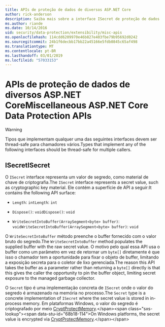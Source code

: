 ```yaml
---
title: APIs de proteção de dados de diversos ASP.NET Core
author: rick-anderson
description: Saiba mais sobre a interface ISecret de proteção de dados do ASP.NET Core.
ms.author: riande
ms.date: 10/14/2016
uid: security/data-protection/extensibility/misc-apis
ms.openlocfilehash: 114cdd6209970e46b827e403fbe79b95692d0242
ms.sourcegitcommit: 24b1f6decbb17bb22a45166e5fdb0845c65af498
ms.translationtype: MT
ms.contentlocale: pt-BR
ms.lasthandoff: 03/01/2019
ms.locfileid: "57033153"
---
```

# <a name="miscellaneous-aspnet-core-data-protection-apis"></a><span data-ttu-id="68b18-103">APIs de proteção de dados de diversos ASP.NET Core</span><span class="sxs-lookup"><span data-stu-id="68b18-103">Miscellaneous ASP.NET Core Data Protection APIs</span></span>

<a name="data-protection-extensibility-mics-apis"></a>

>[!WARNING]
> <span data-ttu-id="68b18-104">Tipos que implementam qualquer uma das seguintes interfaces devem ser thread-safe para chamadores vários.</span><span class="sxs-lookup"><span data-stu-id="68b18-104">Types that implement any of the following interfaces should be thread-safe for multiple callers.</span></span>

## <a name="isecret"></a><span data-ttu-id="68b18-105">ISecret</span><span class="sxs-lookup"><span data-stu-id="68b18-105">ISecret</span></span>

<span data-ttu-id="68b18-106">O `ISecret` interface representa um valor de segredo, como material de chave de criptografia.</span><span class="sxs-lookup"><span data-stu-id="68b18-106">The `ISecret` interface represents a secret value, such as cryptographic key material.</span></span> <span data-ttu-id="68b18-107">Ele contém a superfície de API a seguir:</span><span class="sxs-lookup"><span data-stu-id="68b18-107">It contains the following API surface:</span></span>

* <span data-ttu-id="68b18-108">`Length`: `int`</span><span class="sxs-lookup"><span data-stu-id="68b18-108">`Length`: `int`</span></span>

* <span data-ttu-id="68b18-109">`Dispose()`: `void`</span><span class="sxs-lookup"><span data-stu-id="68b18-109">`Dispose()`: `void`</span></span>

* <span data-ttu-id="68b18-110">`WriteSecretIntoBuffer(ArraySegment<byte> buffer)`: `void`</span><span class="sxs-lookup"><span data-stu-id="68b18-110">`WriteSecretIntoBuffer(ArraySegment<byte> buffer)`: `void`</span></span>

<span data-ttu-id="68b18-111">O `WriteSecretIntoBuffer` método preenche o buffer fornecido com o valor bruto do segredo.</span><span class="sxs-lookup"><span data-stu-id="68b18-111">The `WriteSecretIntoBuffer` method populates the supplied buffer with the raw secret value.</span></span> <span data-ttu-id="68b18-112">O motivo pelo qual essa API usa o buffer como um parâmetro em vez de retornar um `byte[]` diretamente é que isso o chamador tem a oportunidade para fixar o objeto de buffer, limitando a exposição secreta para o coletor de lixo gerenciada.</span><span class="sxs-lookup"><span data-stu-id="68b18-112">The reason this API takes the buffer as a parameter rather than returning a `byte[]` directly is that this gives the caller the opportunity to pin the buffer object, limiting secret exposure to the managed garbage collector.</span></span>

<span data-ttu-id="68b18-113">O `Secret` tipo é uma implementação concreta de `ISecret` onde o valor do segredo é armazenado na memória no processo.</span><span class="sxs-lookup"><span data-stu-id="68b18-113">The `Secret` type is a concrete implementation of `ISecret` where the secret value is stored in in-process memory.</span></span> <span data-ttu-id="68b18-114">Em plataformas Windows, o valor do segredo é criptografado por meio [CryptProtectMemory](https://msdn.microsoft.com/library/windows/desktop/aa380262(v=vs.85).aspx).</span><span class="sxs-lookup"><span data-stu-id="68b18-114">On Windows platforms, the secret value is encrypted via [CryptProtectMemory](https://msdn.microsoft.com/library/windows/desktop/aa380262(v=vs.85).aspx).</span></span>
